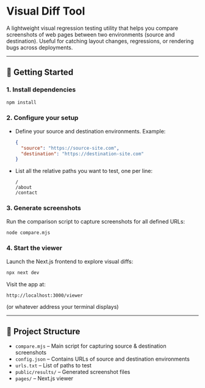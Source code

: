 # Visual Diff Tool

A lightweight visual regression testing utility that helps you compare screenshots of web pages between two environments (source and destination). Useful for catching layout changes, regressions, or rendering bugs across deployments.

---

## 🚀 Getting Started

### 1. Install dependencies

```bash
npm install
```

### 2. Configure your setup

- Define your source and destination environments. Example:

  ```json
  {
    "source": "https://source-site.com",
    "destination": "https://destination-site.com"
  }
  ```

- List all the relative paths you want to test, one per line:

  ```
  /
  /about
  /contact
  ```

### 3. Generate screenshots

Run the comparison script to capture screenshots for all defined URLs:

```bash
node compare.mjs
```

### 4. Start the viewer

Launch the Next.js frontend to explore visual diffs:

```bash
npx next dev
```

Visit the app at:

```
http://localhost:3000/viewer
```

(or whatever address your terminal displays)

---

## 📂 Project Structure

- `compare.mjs` – Main script for capturing source & destination screenshots
- `config.json` – Contains URLs of source and destination environments
- `urls.txt` – List of paths to test
- `public/results/` – Generated screenshot files
- `pages/` – Next.js viewer
